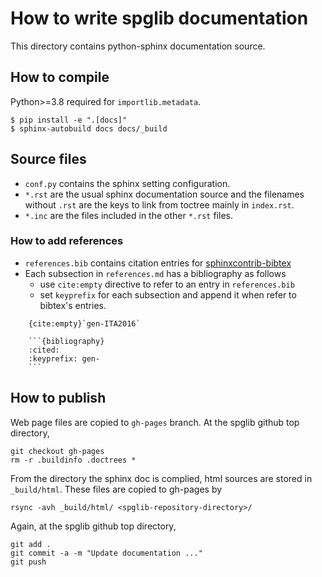 # How to write spglib documentation

This directory contains python-sphinx documentation source.

## How to compile

Python>=3.8 required for `importlib.metadata`.

```shell
$ pip install -e ".[docs]"
$ sphinx-autobuild docs docs/_build
```

## Source files

- `conf.py` contains the sphinx setting configuration.
- `*.rst` are the usual sphinx documentation source and the filenames without `.rst` are the keys to link from toctree mainly in `index.rst`.
- `*.inc` are the files included in the other `*.rst` files.

### How to add references

- `references.bib` contains citation entries for [sphinxcontrib-bibtex](https://sphinxcontrib-bibtex.readthedocs.io/en/latest/index.html)
- Each subsection in `references.md` has a bibliography as follows
  - use `cite:empty` directive to refer to an entry in `references.bib`
  - set `keyprefix` for each subsection and append it when refer to bibtex's entries.

````
    {cite:empty}`gen-ITA2016`

    ```{bibliography}
    :cited:
    :keyprefix: gen-
    ```
````

## How to publish

Web page files are copied to `gh-pages` branch. At the spglib github top directory,

```
git checkout gh-pages
rm -r .buildinfo .doctrees *
```

From the directory the sphinx doc is complied, html sources are stored
in `_build/html`. These files are copied to gh-pages by

```
rsync -avh _build/html/ <spglib-repository-directory>/
```

Again, at the spglib github top directory,

```
git add .
git commit -a -m "Update documentation ..."
git push
```
